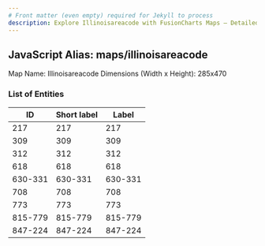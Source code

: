 ```yaml
---
# Front matter (even empty) required for Jekyll to process
description: Explore Illinoisareacode with FusionCharts Maps – Detailed features for seamless integration. Try now & enhance your data visualization today! 
---
```


## JavaScript Alias: maps/illinoisareacode

Map Name: Illinoisareacode
Dimensions (Width x Height): 285x470





### List of Entities

ID | Short label | Label
---|---|---|
217|217|217
309|309|309
312|312|312
618|618|618
630-331|630-331|630-331
708|708|708
773|773|773
815-779|815-779|815-779
847-224|847-224|847-224


